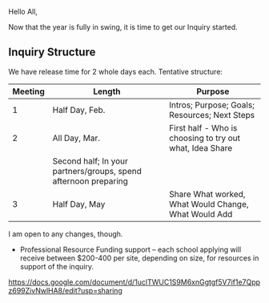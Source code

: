 Hello All,

Now that the year is fully in swing, it is time to get our Inquiry started. 

## Inquiry Structure

We have release time for 2 whole days each.  Tentative structure:

Meeting | Length | Purpose
---- | ---- | ----
1 | Half Day, Feb. | Intros; Purpose; Goals; Resources; Next Steps
2 | All Day, Mar. | First half - Who is choosing to try out what, Idea Share 
  |   |  Second half; In your partners/groups, spend afternoon preparing
3 | Half Day, May | Share What worked, What Would Change, What Would Add

I am open to any changes, though.

* Professional Resource Funding support – each school applying will receive between $200-400 per site, depending on size, for resources in support of the inquiry. 

https://docs.google.com/document/d/1uclTWUC1S9M6xnGgtgf5V7if1e7Qppz699ZivNwlHA8/edit?usp=sharing


